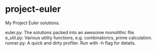 project-euler
=============

My Project Euler solutions.

euler.py: The solutions packed into an awesome monolithic file.  
e_util.py: Various utility functions, e.g. combinatorics, prime calculation.   
runner.py: A quick and dirty profiler. Run with -h flag for details.  
